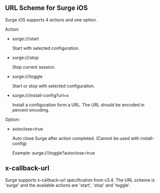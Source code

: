 URL Scheme for Surge iOS
------------------------

Surge iOS supports 4 actions and one option.

Action:

*   surge:///start
    
    Start with selected configuration.
    
*   surge:///stop
    
    Stop current session.
    
*   surge:///toggle
    
    Start or stop with selected configuration.
    
*   surge:///install-config?url=x
    
    Install a configuration form a URL. The URL should be encoded in percent encoding.
    

Option:

*   autoclose=true
    
    Auto close Surge after action completed. (Cannot be used with install-config)
    
    Example: surge:///toggle?autoclose=true
    

x-callback-url
--------------

Surge supports x-callback-url specification from v3.4. The URL scheme is 'surge' and the available actions are 'start', 'stop' and 'toggle'.